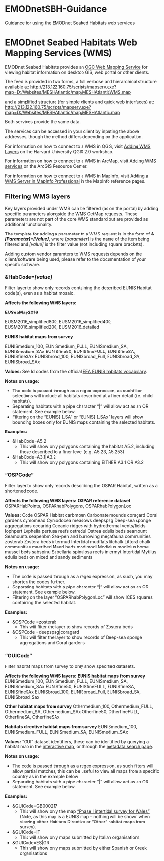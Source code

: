 # EMODnetSBH-Guidance
Guidance for using the EMODnet Seabed Habitats web services

# EMODnet Seabed Habitats Web Mapping Services (WMS)
EMODnet Seabed Habitats provides an [OGC Web Mapping Service](http://www.opengeospatial.org/standards/wms) for viewing habitat information on  desktop GIS, web portal or other clients.

The feed is provided in two forms, a full verbose and hierarchical structure available at:
http://213.122.160.75/scripts/mapserv.exe?map=D:/Websites/MESHAtlantic/map/MESHAtlanticWMS.map

and a simplified structure (for simple clients and quick web interfaces) at:
http://213.122.160.75/scripts/mapserv.exe?map=D:/Websites/MESHAtlantic/map/MESHAtlantic.map

Both services provide the same data.

The services can be accessed in your client by inputing the above addresses, though the method differs depending on the application.

For information on how to connect to a WMS in QGIS, visit [Adding WMS Layers](http://maps.cga.harvard.edu/qgis/wkshop/wms.php "External Link: Adding WMS Layers on the Harvard University QGIS 2.0 workshop (opens in new window)") on the Harvard University QGIS 2.0 workshop.

For information on how to connect to a WMS in ArcMap, visit [Adding WMS services](http://help.arcgis.com/en/arcgisdesktop/10.0/help/index.html#//00sp0000000s000000.htm "External Link: Adding WMS services on the ArcGIS Resource Center (opens in new window)") on the ArcGIS Resource Center.

For information on how to connect to a WMS in MapInfo, visit [Adding a WMS Server in MapInfo Professional](http://reference.mapinfo.com/software/spectrum/lim/8_0/services/Spatial/source/Services/wms/configuration/addingawmsserver.html "External Link: Adding a WMS Server in MapInfo Professional in the MapInfo reference pages (opens in new window)") in the MapInfo reference pages.

## Filtering WMS layers
Key layers provided under WMS can be filtered (as on the portal) by adding specific parameters alongside the WMS GetMap requests. These parameters are not part of the core WMS standard but are provided as additional functionality.

The template for adding a parameter to a WMS request is in the form of **&*[Parameter]*=*[Value]***, where *[parameter]* is the name of the item being filtered and *[value]* is the filter value (not including square brackets).

Adding custom vendor paramters to WMS requests depends on the client/software being used, please refer to the documentation of your specifc software.

### &HabCode=*[value]*
Filter layer to show only records containing the described EUNIS Habitat code(s), even as a habitat mosaic.


**Affects the following WMS layers:**

__EUSeaMap2016__

EUSM2016_simplified800, EUSM2016_simplified400, EUSM2016_simplified200, EUSM2016_detailed

__EUNIS habitat maps from survey__

EUNISmedium_100, EUNISmedium_FULL, EUNISmedium_SA, EUNISmedium_SAx
EUNISfine50, EUNISfineFULL, EUNISfineSA, EUNISfineSAx
EUNISbroad_100, EUNISbroad_Full, EUNISbroad_SA, EUNISbroad_SAx

**Values:** See Id codes from the official [EEA EUNIS habitats vocabulary](http://dd.eionet.europa.eu/vocabulary/biodiversity/eunishabitats/view).

**Notes on usage:**
* The code is passed through as a regex expression, as suchfilter selections will include all habitats described at a finer detail (i.e. child habitats).
* Separating habitats with a pipe character “|” will allow act as an OR statement. See example below.
*	Filtering on the “EUNIS[ ]_SA” or “EUNIS[ ]_SAx” layers will show bounding boxes only for EUNIS maps containing the selected habitats.

**Examples:**
*	&HabCode=A5.2
    *	This will show only polygons containing the habitat A5.2, including those described to a finer level (e.g. A5.23, A5.253)
*	&HabCode=A3.1|A3.2
    *	This will show only polygons containing EITHER A3.1 OR A3.2

### “OSPCode”
Filter layer to show only records describing the OSPAR Habitat, written as a shortened code.

**Affects the following WMS layers:** 
__OSPAR reference dataset__
OSPARHabPoints, OSPARhabPolygons, OSPARhabPolygonLoc

**Values:**
Code	OSPAR Habitat
carbmoun	Carbonate mounds
coragard	Coral gardens
cymomead	Cymodocea meadows
deepspag	Deep-sea sponge aggregations
ocearidg	Oceanic ridges with hydrothermal vents/fields
lophpert	Lophelia pertusa reefs
ostredul	Ostrea edulis beds
seamount	Seamounts
seapenbm	Sea-pen and burrowing megafauna communities
zosterab	Zostera beds
intermud	Intertidal mudflats
litchalk	Littoral chalk communities
maerlbed	Maerl beds
modimodi	Modiolus modiolus horse mussel beds
sabspinu	Sabellaria spinulosa reefs
intermyt	Intertidal Mytilus edulis beds on mixed and sandy sediments

**Notes on usage:**
*	The code is passed through as a regex expression, as such, you may shorten the codes further.
*	Separating habitats with a pipe character “|” will allow act as an OR statement. See example below.
*	Filtering on the layer “OSPARhabPolygonLoc” will show ICES squares containing the selected habitat.

**Examples:**
*	&OSPCode =zosterab
    *	This will filter the layer to show records of Zostera beds
*	&OSPCode =deepspag|coragard
    *	This will filter the layer to show records of Deep-sea sponge aggregations and Coral gardens

### “GUICode”
Filter habitat maps from survey to only show specified datasets.

**Affects the following WMS layers:** 
__EUNIS habitat maps from survey__
EUNISmedium_100, EUNISmedium_FULL, EUNISmedium_SA, EUNISmedium_SAx
EUNISfine50, EUNISfineFULL, EUNISfineSA, EUNISfineSAx
EUNISbroad_100, EUNISbroad_Full, EUNISbroad_SA, EUNISbroad_Sax

__Other habitat maps from survey__
Othermedium_100, Othermedium_FULL, Othermedium_SA, Othermedium_SAx
Otherfine50, OtherfineFULL, OtherfineSA, OtherfineSAx

__Habitats directive habitat maps from survey__
EUNISmedium_100, EUNISmedium_FULL, EUNISmedium_SA, EUNISmedium_SAx

**Values:** “GUI” dataset identifiers, these can be identified by querying a habitat map in the [interactive map](http://www.emodnet-seabedhabitats.eu/map), or through the [metadata search page](http://www.emodnet-seabedhabitats.eu/search).

**Notes on usage:**
*	The code is passed through as a regex expression, as such filters will allow partial matches, this can be useful to view all maps from a specific country as in the example below
*	Separating habitats with a pipe character “|” will allow act as an OR statement. See example below.

**Examples:**
*	&GUICode=GB000217
    *	This will show only the map [“Phase I intertidal survey for Wales”](http://gis.ices.dk/geonetwork/srv/eng/catalog.search#/metadata/3d7055e6-2c8b-4efc-99f8-e4038965bcda) (Note, as this map is a EUNIS map – nothing will be shown when viewing either Habitats Directive or “Other” habitat maps from survey).
*	&GUICode=IT
    *	This will show only maps submitted by Italian organisations
*	&GUICode=ES|GR
    *	This will show only maps submitted by either Spanish or Greek organisations
